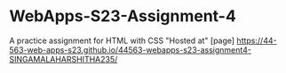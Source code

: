 # WebApps-S23-Assignment-4
A practice assignment for HTML with CSS
"Hosted at"
[page] https://44-563-web-apps-s23.github.io/44563-webapps-s23-assignment4-SINGAMALAHARSHITHA235/